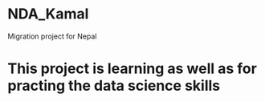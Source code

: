 # NDA_Kamal
Migration project for Nepal
# This project is learning as well as for practing the data science skills 
